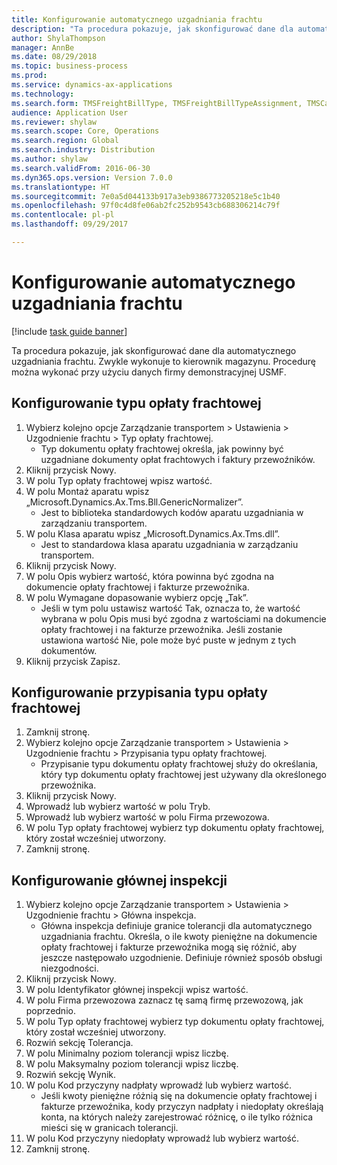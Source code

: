 ```yaml
--- 
title: Konfigurowanie automatycznego uzgadniania frachtu
description: "Ta procedura pokazuje, jak skonfigurować dane dla automatycznego uzgadniania frachtu."
author: ShylaThompson
manager: AnnBe
ms.date: 08/29/2018
ms.topic: business-process
ms.prod: 
ms.service: dynamics-ax-applications
ms.technology: 
ms.search.form: TMSFreightBillType, TMSFreightBillTypeAssignment, TMSCarrierCodeLookup, DefaultDashboard, TMSAuditMaster
audience: Application User
ms.reviewer: shylaw
ms.search.scope: Core, Operations
ms.search.region: Global
ms.search.industry: Distribution
ms.author: shylaw
ms.search.validFrom: 2016-06-30
ms.dyn365.ops.version: Version 7.0.0
ms.translationtype: HT
ms.sourcegitcommit: 7e0a5d044133b917a3eb9386773205218e5c1b40
ms.openlocfilehash: 97f0c4d8fe06ab2fc252b9543cb688306214c79f
ms.contentlocale: pl-pl
ms.lasthandoff: 09/29/2017

---
```

# <a name="set-up-automatic-freight-reconciliation"></a>Konfigurowanie automatycznego uzgadniania frachtu

[!include [task guide banner](../../includes/task-guide-banner.md)]

Ta procedura pokazuje, jak skonfigurować dane dla automatycznego uzgadniania frachtu. Zwykle wykonuje to kierownik magazynu. Procedurę można wykonać przy użyciu danych firmy demonstracyjnej USMF.


## <a name="set-up-the-freight-bill-type"></a>Konfigurowanie typu opłaty frachtowej
1. Wybierz kolejno opcje Zarządzanie transportem > Ustawienia > Uzgodnienie frachtu > Typ opłaty frachtowej.
    * Typ dokumentu opłaty frachtowej określa, jak powinny być uzgadniane dokumenty opłat frachtowych i faktury przewoźników.  
2. Kliknij przycisk Nowy.
3. W polu Typ opłaty frachtowej wpisz wartość.
4. W polu Montaż aparatu wpisz „Microsoft.Dynamics.Ax.Tms.Bll.GenericNormalizer”.
    * Jest to biblioteka standardowych kodów aparatu uzgadniania w zarządzaniu transportem.  
5. W polu Klasa aparatu wpisz „Microsoft.Dynamics.Ax.Tms.dll”.
    * Jest to standardowa klasa aparatu uzgadniania w zarządzaniu transportem.  
6. Kliknij przycisk Nowy.
7. W polu Opis wybierz wartość, która powinna być zgodna na dokumencie opłaty frachtowej i fakturze przewoźnika.  
8. W polu Wymagane dopasowanie wybierz opcję „Tak”.
    * Jeśli w tym polu ustawisz wartość Tak, oznacza to, że wartość wybrana w polu Opis musi być zgodna z wartościami na dokumencie opłaty frachtowej i na fakturze przewoźnika. Jeśli zostanie ustawiona wartość Nie, pole może być puste w jednym z tych dokumentów.  
9. Kliknij przycisk Zapisz.

## <a name="set-up-the-freight-bill-type-assignment"></a>Konfigurowanie przypisania typu opłaty frachtowej
1. Zamknij stronę.
2. Wybierz kolejno opcje Zarządzanie transportem > Ustawienia > Uzgodnienie frachtu > Przypisania typu opłaty frachtowej.
    * Przypisanie typu dokumentu opłaty frachtowej służy do określania, który typ dokumentu opłaty frachtowej jest używany dla określonego przewoźnika.   
3. Kliknij przycisk Nowy.
4. Wprowadź lub wybierz wartość w polu Tryb.
5. Wprowadź lub wybierz wartość w polu Firma przewozowa.
6. W polu Typ opłaty frachtowej wybierz typ dokumentu opłaty frachtowej, który został wcześniej utworzony.
7. Zamknij stronę.

## <a name="set-up-the-audit-master"></a>Konfigurowanie głównej inspekcji
1. Wybierz kolejno opcje Zarządzanie transportem > Ustawienia > Uzgodnienie frachtu > Główna inspekcja.
    * Główna inspekcja definiuje granice tolerancji dla automatycznego uzgadniania frachtu. Określa, o ile kwoty pieniężne na dokumencie opłaty frachtowej i fakturze przewoźnika mogą się różnić, aby jeszcze następowało uzgodnienie. Definiuje również sposób obsługi niezgodności.  
2. Kliknij przycisk Nowy.
3. W polu Identyfikator głównej inspekcji wpisz wartość.
4. W polu Firma przewozowa zaznacz tę samą firmę przewozową, jak poprzednio.
5. W polu Typ opłaty frachtowej wybierz typ dokumentu opłaty frachtowej, który został wcześniej utworzony.
6. Rozwiń sekcję Tolerancja.
7. W polu Minimalny poziom tolerancji wpisz liczbę.
8. W polu Maksymalny poziom tolerancji wpisz liczbę.
9. Rozwiń sekcję Wynik.
10. W polu Kod przyczyny nadpłaty wprowadź lub wybierz wartość.
    * Jeśli kwoty pieniężne różnią się na dokumencie opłaty frachtowej i fakturze przewoźnika, kody przyczyn nadpłaty i niedopłaty określają konta, na których należy zarejestrować różnicę, o ile tylko różnica mieści się w granicach tolerancji.  
11. W polu Kod przyczyny niedopłaty wprowadź lub wybierz wartość.
12. Zamknij stronę.


